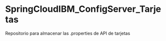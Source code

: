 # SpringCloudIBM_ConfigServer_Tarjetas
Repositorio para almacenar las .properties de API de tarjetas
